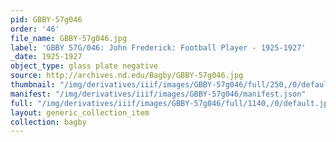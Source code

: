 ```yaml
---
pid: GBBY-57g046
order: '46'
file_name: GBBY-57g046.jpg
label: 'GBBY 57G/046: John Frederick: Football Player - 1925-1927'
_date: 1925-1927
object_type: glass plate negative
source: http://archives.nd.edu/Bagby/GBBY-57g046.jpg
thumbnail: "/img/derivatives/iiif/images/GBBY-57g046/full/250,/0/default.jpg"
manifest: "/img/derivatives/iiif/images/GBBY-57g046/manifest.json"
full: "/img/derivatives/iiif/images/GBBY-57g046/full/1140,/0/default.jpg"
layout: generic_collection_item
collection: bagby
---
```

